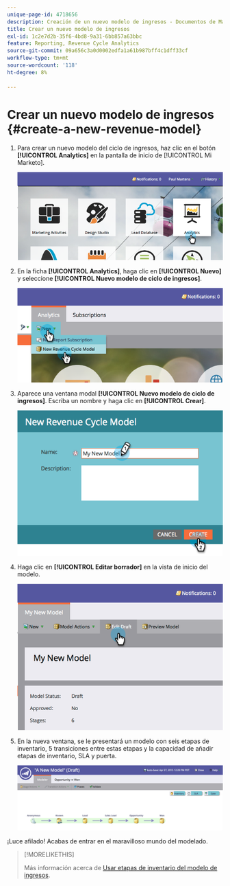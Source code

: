 ```yaml
---
unique-page-id: 4718656
description: Creación de un nuevo modelo de ingresos - Documentos de Marketo - Documentación del producto
title: Crear un nuevo modelo de ingresos
exl-id: 1c2e7d2b-35f6-4bd8-9a31-6bb857a63bbc
feature: Reporting, Revenue Cycle Analytics
source-git-commit: 09a656c3a0d0002edfa1a61b987bff4c1dff33cf
workflow-type: tm+mt
source-wordcount: '118'
ht-degree: 8%

---
```


# Crear un nuevo modelo de ingresos {#create-a-new-revenue-model}

1. Para crear un nuevo modelo del ciclo de ingresos, haz clic en el botón **[!UICONTROL Analytics]** en la pantalla de inicio de [!UICONTROL Mi Marketo].

   ![](assets/image2015-4-27-11-3a54-3a41.png)

1. En la ficha **[!UICONTROL Analytics]**, haga clic en **[!UICONTROL Nuevo]** y seleccione **[!UICONTROL Nuevo modelo de ciclo de ingresos]**.

   ![](assets/image2015-4-27-11-3a55-3a51.png)

1. Aparece una ventana modal **[!UICONTROL Nuevo modelo de ciclo de ingresos]**. Escriba un nombre y haga clic en **[!UICONTROL Crear]**.

   ![](assets/image2015-4-27-11-3a57-3a59.png)

1. Haga clic en **[!UICONTROL Editar borrador]** en la vista de inicio del modelo.

   ![](assets/image2015-4-27-12-3a10-3a49.png)

1. En la nueva ventana, se le presentará un modelo con seis etapas de inventario, 5 transiciones entre estas etapas y la capacidad de añadir etapas de inventario, SLA y puerta.

   ![](assets/image2015-4-27-12-3a31-3a1.png)

¡Luce afilado! Acabas de entrar en el maravilloso mundo del modelado.

>[!MORELIKETHIS]
>
>Más información acerca de [Usar etapas de inventario del modelo de ingresos](/help/marketo/product-docs/reporting/revenue-cycle-analytics/revenue-cycle-models/using-revenue-model-inventory-stages.md).

